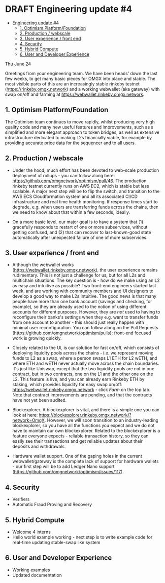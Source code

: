 # DRAFT Engineering update #4

- [Engineering update #4](#engineering-update--4)
  * [1. Optimism Platform/Foundation](#1-optimism-platform-foundation)
  * [2. Production / webscale](#2-production---webscale)
  * [3. User experience / front end](#3-user-experience---front-end)
  * [4. Security](#4-security)
  * [5. Hybrid Compute](#5-hybrid-compute)
  * [6. User and Developer Experience](#6-user-and-developer-experience)

Thu June 24

Greetings from your engineering team. We have been heads' down the last few weeks, to get many basic pieces for OMGX into place and stable. The most visible parts of this are an increasingly stable rinkeby testnet (https://rinkeby.omgx.network) and a working webwallet (aka gateway) with swap on/off and farming at https://webwallet.rinkeby.omgx.network. 

## 1. Optimism Platform/Foundation

The Optimism team continues to move rapidly, whilst producing very high quality code and many new useful features and improvements, such as a simplified and more elegant approach to token bridges, as well as extensive infrastructure dedicated to making L2s financially viable, for example by providing accurate price data for the sequencer and to all users.   

## 2. Production / webscale

* Under the hood, much effort has been devoted to web-scale production deployment of rollups - you can follow along here: https://github.com/omgnetwork/optimism/pull/46. The production rinkeby testnet currently runs on AWS EC2, which is stable but less scalable. A major next step will be to flip the switch, and transition to the AWS ECS Cloudformation system and all its associated CI/CD infrastructure and real time health monitoring. If response times start to degrade, e.g. when users are transferring funds across the chains, then we need to know about that within a few seconds, ideally. 

* On a more basic level, our major goal is to have a system that (1) gracefully responds to restart of one or more subservices, without getting confused, and (2) that can recover to last-known-good state automatically after unexpected failure of one of more subservices. 

## 3. User experience / front end

* Although the webwallet works (https://webwallet.rinkeby.omgx.network), the user experience remains rudimentary. This is not just a challenge for us, but for all L2s and multichain situations. The key question is - how do we make using an L2 as easy and intuitive as possible? Two front-end engineers started last week, and are working with community members and UI designers to develop a good way to make L2s intuitive. The good news is that many people have more than one bank account (savings and checking, for example), so they are already used to the notion of using different accounts for different purposes. However, they are *not* used to having to reconfigure their banks's settings when they e.g. want to transfer funds from one account to another - this should just really happen with minimal user reconfiguration. You can follow along on the Pull Requests (https://github.com/omgnetwork/optimism/pulls); front-end focused work is growing quickly.

* Closely related to the UI, is our solution for fast on/off, which consists of deploying liquidity pools across the chains - i.e. we represent moving funds to L2 as a swap, where a person swaps L1 ETH for L2 wETH, and where ETH and wETH never actually move across the chain boundaries. It's just like Uniswap, except that the two liquidity pools are not in one contract, but in two contracts, one on the L1 and the other one on the L2. This feature is live, and you can already earn Rinkeby ETH by staking, which provides liquidity for easy swap on/off: https://webwallet.rinkeby.omgx.network - click *Farm* on the top tab. Note that contract improvements are pending, and that the contracts have not yet been audited. 

* Blockexplorer. A blockexplorer is vital, and there is a simple one you can look at here: https://blockexplorer.rinkeby.omgx.network/?network=OmgX. However, we will soon transition to an industry-leading blockexplorer, so you have all the functions you expect and we do not have to maintain our own blockexplorer. Related to the blockexplorer is a feature everyone expects - reliable transaction history, so they can easily see their transactions and get reliable updates about their deposits and withdrawals.

* Hardware wallet support. One of the gaping holes in the current webwallet/gateway is the complete lack of support for hardware wallets - our first step will be to add Ledger Nano support (https://github.com/omgnetwork/optimism/issues/117). 

## 4. Security

* Verifiers
* Automatic Fraud Proving and Recovery

## 5. Hybrid Compute

* Welcome 4 interns
* Hello world example working - next step is to write example code for real-time updating stable-swap like system

## 6. User and Developer Experience 

* Working examples
* Updated documentation 